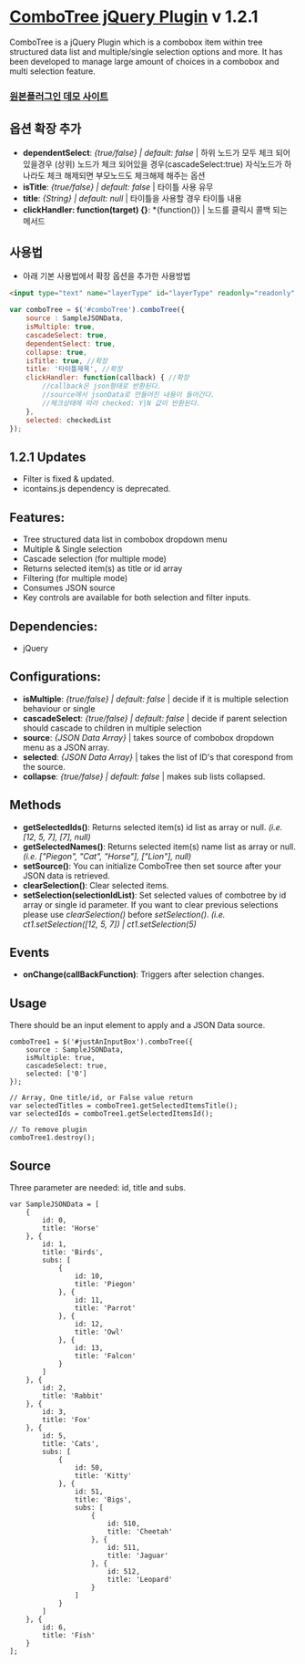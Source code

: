 # [ComboTree jQuery Plugin](https://github.com/erhanfirat/combo-tree) v 1.2.1
ComboTree is a jQuery Plugin which is a combobox item within tree structured data list and multiple/single selection options and more. It has been developed to manage large amount of choices in a combobox and multi selection feature. 

### [원본플러그인 데모 사이트](https://www.jqueryscript.net/demo/Drop-Down-Combo-Tree/)

## 옵션 확장 추가
- **dependentSelect**: *{true/false} | default: false* | 하위 노드가 모두 체크 되어있을경우 (상위) 노드가 체크 되어있을 경우(cascadeSelect:true) 자식노드가 하나라도 체크 해제되면 부모노드도 체크해제 해주는 옵션
- **isTitle**: *{true/false} | default: false* | 타이틀 사용 유무
- **title**: *{String} | default: null* | 타이틀을 사용할 경우 타이틀 내용
- **clickHandler: function(target) {}**: *{function()} | 노드를 클릭시 콜백 되는 메서드


## 사용법
- 아래 기본 사용법에서 확장 옵션을 추가한 사용방법

```html
<input type="text" name="layerType" id="layerType" readonly="readonly" placeholder="combobox" autocomplete="off"/>
```

```javascript
var comboTree = $('#comboTree').comboTree({
    source : SampleJSONData,
    isMultiple: true,
    cascadeSelect: true,
    dependentSelect: true,
    collapse: true,
    isTitle: true, //확장
    title: '타이틀제목', //확장
    clickHandler: function(callback) { //확장
        //callback은 json형태로 반환된다.
        //source에서 jsonData로 만들어진 내용이 들어간다.
        //체크상태에 따라 checked: Y|N 값이 반환된다.
    },
    selected: checkedList
});
```

## 1.2.1 Updates
- Filter is fixed & updated.
- icontains.js dependency is deprecated. 

## Features:
- Tree structured data list in combobox dropdown menu
- Multiple & Single selection
- Cascade selection (for multiple mode)
- Returns selected item(s) as title or id array
- Filtering (for multiple mode)
- Consumes JSON source
- Key controls are available for both selection and filter inputs.

 
## Dependencies:
- jQuery
 
## Configurations:
- **isMultiple**: *{true/false} | default: false* | decide if it is multiple selection behaviour or single
- **cascadeSelect**: *{true/false} | default: false* | decide if parent selection should cascade to children in multiple selection
- **source**: *{JSON Data Array}* | takes source of combobox dropdown menu as a JSON array.
- **selected**: *{JSON Data Array}* | takes the list of ID's that corespond from the source.
- **collapse**: *{true/false} | default: false* | makes sub lists collapsed.

## Methods
- **getSelectedIds()**: Returns selected item(s) id list as array or null. *(i.e. [12, 5, 7], [7], null)*
- **getSelectedNames()**: Returns selected item(s) name list as array or null. *(i.e. ["Piegon", "Cat", "Horse"], ["Lion"], null)*
- **setSource()**: You can initialize ComboTree then set source after your JSON data is retrieved.
- **clearSelection()**: Clear selected items.
- **setSelection(selectionIdList)**: Set selected values of combotree by id array or single id parameter. If you want to clear previous selections please use *clearSelection()* before *setSelection()*.  *(i.e. ct1.setSelection([12, 5, 7]) | ct1.setSelection(5)*

## Events
- **onChange(callBackFunction)**: Triggers after selection changes.


## Usage

There should be an input element to apply and a JSON Data source.

	comboTree1 = $('#justAnInputBox').comboTree({
		source : SampleJSONData,
		isMultiple: true,
		cascadeSelect: true,
		selected: ['0']
	});

	// Array, One title/id, or False value return
	var selectedTitles = comboTree1.getSelectedItemsTitle();
	var selectedIds = comboTree1.getSelectedItemsId();
	
	// To remove plugin
	comboTree1.destroy();
	


## Source

Three parameter are needed: id, title and subs.

	var SampleJSONData = [
        {
            id: 0,
            title: 'Horse'
        }, {
            id: 1,
            title: 'Birds',
            subs: [
                {
                    id: 10,
                    title: 'Piegon'
                }, {
                    id: 11,
                    title: 'Parrot'
                }, {
                    id: 12,
                    title: 'Owl'
                }, {
                    id: 13,
                    title: 'Falcon'
                }
            ]
        }, {
            id: 2,
            title: 'Rabbit'
        }, {
            id: 3,
            title: 'Fox'
        }, {
            id: 5,
            title: 'Cats',
            subs: [
                {
                    id: 50,
                    title: 'Kitty'
                }, {
                    id: 51,
                    title: 'Bigs',
                    subs: [
                        {
                            id: 510,
                            title: 'Cheetah'
                        }, {
                            id: 511,
                            title: 'Jaguar'
                        }, {
                            id: 512,
                            title: 'Leopard'
                        }
                    ]
                }
            ]
        }, {
            id: 6,
            title: 'Fish'
        }
    ];
